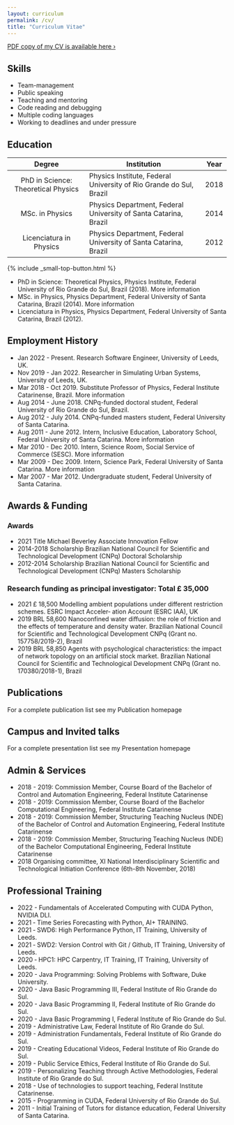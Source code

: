 ```yaml
---
layout: curriculum
permalink: /cv/
title: "Curriculum Vitae"
---
```


<a class="radius button" href="{{ site.url }}{{ site.baseurl }}/documents/cv/Patricia-Ternes_CV.pdf">PDF copy of my CV is available here ›</a>

## Skills

* Team-management
* Public speaking
* Teaching and mentoring
* Code reading and debugging
* Multiple coding languages
* Working to deadlines and under pressure

## Education

|               Degree                | Institution                                                        | Year |
| :---------------------------------: | ------------------------------------------------------------------ | ---- |
| PhD in Science: Theoretical Physics | Physics Institute, Federal University of Rio Grande do Sul, Brazil | 2018 |
|           MSc. in Physics           | Physics Department, Federal University of Santa Catarina, Brazil   | 2014 |
|       Licenciatura in Physics       | Physics Department, Federal University of Santa Catarina, Brazil   | 2012 |

{% include _small-top-button.html %}

* PhD in Science: Theoretical Physics, Physics Institute, Federal University of Rio Grande do Sul, Brazil (2018). More information
* MSc. in Physics, Physics Department, Federal University of Santa Catarina, Brazil (2014). More information
* Licenciatura in Physics, Physics Department, Federal University of Santa Catarina, Brazil (2012).

## Employment History

* Jan 2022 - Present. Research Software Engineer, University of Leeds, UK.
* Nov 2019 - Jan 2022. Researcher in Simulating Urban Systems, University of Leeds, UK.
* Mar 2018 - Oct 2019. Substitute Professor of Physics, Federal Institute Catarinense, Brazil. More information
* Aug 2014 - June 2018. CNPq-funded doctoral student, Federal University of Rio Grande do Sul, Brazil.
* Aug 2012 - July 2014. CNPq-funded masters student, Federal University of Santa Catarina.
* Aug 2011 - June 2012. Intern, Inclusive Education, Laboratory School, Federal University of Santa Catarina. More information
* Mar 2010 - Dec 2010. Intern, Science Room, Social Service of Commerce (SESC). More information
* Mar 2009 - Dec 2009. Intern, Science Park, Federal University of Santa Catarina. More information
* Mar 2007 - Mar 2012. Undergraduate student, Federal University of Santa Catarina.

## Awards & Funding

### Awards

* 2021		Title		Michael Beverley Associate Innovation Fellow
* 2014-2018		Scholarship		Brazilian National Council for Scientific and Technological Development (CNPq) Doctoral Scholarship
* 2012-2014		Scholarship		Brazilian National Council for Scientific and Technological Development (CNPq) Masters Scholarship

### Research funding as principal investigator: Total £ 35,000

* 2021		£ 18,500		Modelling ambient populations under different restriction schemes.
ESRC Impact Acceler‐ ation Account (ESRC IAA), UK
* 2019		BRL 58,600		Nanoconfined water diffusion: the role of friction and the effects of temperature and density water.
Brazilian National Council for Scientific and Technological Development CNPq (Grant no. 157758/2019-2), Brazil
* 2019		BRL 58,850		Agents with psychological characteristics: the impact of network topology on an artificial stock market.
Brazilian National Council for Scientific and Technological Development CNPq (Grant no. 170380/2018-1), Brazil

## Publications

For a complete publication list see my Publication homepage

## Campus and Invited talks

For a complete presentation list see my Presentation homepage

## Admin & Services

* 2018 - 2019: Commission Member, Course Board of the Bachelor of Control and Automation Engineering, Federal Institute Catarinense
* 2018 - 2019: Commission Member, Course Board of the Bachelor Computational Engineering, Federal Institute Catarinense
* 2018 - 2019: Commission Member, Structuring Teaching Nucleus (NDE) of the Bachelor of Control and Automation Engineering, Federal Institute Catarinense
* 2018 - 2019: Commission Member, Structuring Teaching Nucleus (NDE) of the Bachelor Computational Engineering, Federal Institute Catarinense
* 2018 Organising committee, XI National Interdisciplinary Scientific and Technological Initiation Conference (6th-8th November, 2018)

## Professional Training

* 2022 - Fundamentals of Accelerated Computing with CUDA Python, NVIDIA DLI.
* 2021 ‐ Time Series Forecasting with Python, AI+ TRAINING.
* 2021 ‐ SWD6: High Performance Python, IT Training, University of Leeds.
* 2021 ‐ SWD2: Version Control with Git / Github, IT Training, University of Leeds.
* 2020 ‐ HPC1: HPC Carpentry, IT Training, IT Training, University of Leeds.
* 2020 - Java Programming: Solving Problems with Software, Duke University.
* 2020 - Java Basic Programming III, Federal Institute of Rio Grande do Sul.
* 2020 - Java Basic Programming II, Federal Institute of Rio Grande do Sul.
* 2020 - Java Basic Programming I, Federal Institute of Rio Grande do Sul.
* 2019 - Administrative Law, Federal Institute of Rio Grande do Sul.
* 2019 - Administration Fundamentals, Federal Institute of Rio Grande do Sul.
* 2019 - Creating Educational Videos, Federal Institute of Rio Grande do Sul.
* 2019 - Public Service Ethics, Federal Institute of Rio Grande do Sul.
* 2019 - Personalizing Teaching through Active Methodologies, Federal Institute of Rio Grande do Sul.
* 2018 - Use of technologies to support teaching, Federal Institute Catarinense.
* 2015 - Programming in CUDA, Federal University of Rio Grande do Sul.
* 2011 - Initial Training of Tutors for distance education, Federal University of Santa Catarina.
